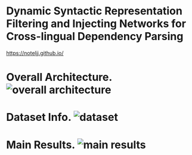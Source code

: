 # **Dynamic Syntactic Representation Filtering and Injecting Networks for Cross-lingual Dependency Parsing**
https://noteljj.github.io/

# Overall Architecture. ![overall architecture](https://github.com/noteljj/noteljj.github.io/blob/main/our%20model.jpg)

# Dataset Info. ![dataset](https://github.com/noteljj/noteljj.github.io/blob/main/dataset%20info.png)

# Main Results. ![main results](https://github.com/noteljj/noteljj.github.io/blob/main/main%20results.png)
